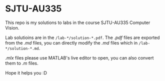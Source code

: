 # SJTU-AU335

This repo is my solutions to labs in the course SJTU-AU335 Computer Vision.

Lab solutioins are in the `/lab-*/solution-*.pdf`. The _.pdf_ files are exported from the _.md_ files, you can directly modify the _.md_ files which in `/lab-*/solution-*.md`.

_.mlx_ files please use MATLAB's live editor to open, you can also convert them to _.m_ files.

Hope it helps you :D
